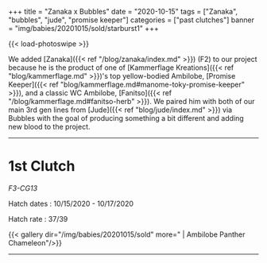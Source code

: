 +++
title = "Zanaka x Bubbles"
date = "2020-10-15"
tags = ["Zanaka", "bubbles", "jude", "promise keeper"]
categories = ["past clutches"]
banner = "img/babies/20201015/sold/starburst1"
+++

{{< load-photoswipe >}}

We added [Zanaka]({{< ref "/blog/zanaka/index.md" >}}) (F2) to our project because he is the product of one of [Kammerflage Kreations]({{< ref "blog/kammerflage.md" >}})'s top yellow-bodied Ambilobe, [Promise Keeper]({{< ref "blog/kammerflage.md#manome-toky-promise-keeper" >}}), and a classic WC Ambilobe, [Fanitso]({{< ref "/blog/kammerflage.md#fanitso-herb" >}}). We paired him with both of our main 3rd gen lines from [Jude]({{< ref "blog/jude/index.md" >}}) via Bubbles with the goal of producing something a bit different and adding new blood to the project. 

---

# 1st Clutch
*F3-CG13*

Hatch dates
: 10/15/2020 - 10/17/2020

Hatch rate
: 37/39

{{< gallery dir="/img/babies/20201015/sold" more=" | Ambilobe Panther Chameleon"/>}}
<hr>

